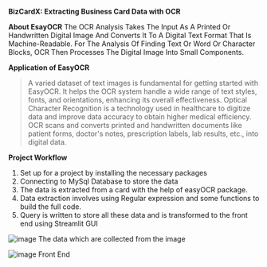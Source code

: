 **BizCardX: Extracting Business Card Data with OCR**

**About EsayOCR**
The OCR Analysis Takes The Input As A Printed Or Handwritten Digital Image And Converts It To A Digital Text Format That Is Machine-Readable. For The Analysis Of Finding Text Or Word Or Character Blocks, OCR Then Processes The Digital Image Into Small Components. 

**Application of EasyOCR**
> A varied dataset of text images is fundamental for getting started with EasyOCR. It helps the OCR system handle a wide range of text styles, fonts, and orientations, enhancing its overall effectiveness.
> Optical Character Recognition is a technology used in healthcare to digitize data and improve data accuracy to obtain higher medical efficiency. OCR scans and converts printed and handwritten documents like patient forms, doctor's notes, prescription labels, lab results, etc., into digital data.

**Project Workflow**

1. Set up for a project by installing the necessary packages
2. Connecting to MySql Database to store the data
3. The data is extracted from a card with the help of easyOCR package.
4. Data extraction involves using Regular expression and some functions to build the full code.
5. Query is written to store all these data and is transformed to the front end using Streamlit GUI  

![image](https://github.com/kamalavarshini15/GUVI-Capstone-Project-3/assets/119718578/d586189e-fa45-4a79-8c20-9bc25706d136) 
The data which are collected from the image

![image](https://github.com/kamalavarshini15/GUVI-Capstone-Project-3/assets/119718578/189329e0-912a-4aa5-b27c-a2a46050ef07)
Front End


